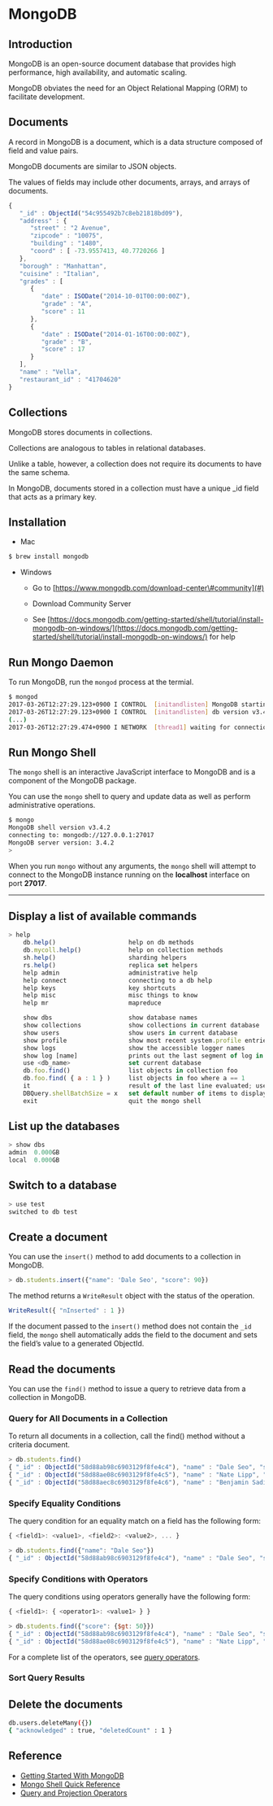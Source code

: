# MongoDB

## Introduction

MongoDB is an open-source document database that provides high performance, high availability, and automatic scaling.

MongoDB obviates the need for an Object Relational Mapping \(ORM\) to facilitate development.

## Documents

A record in MongoDB is a document, which is a data structure composed of field and value pairs.

MongoDB documents are similar to JSON objects.

The values of fields may include other documents, arrays, and arrays of documents.

```js
{
   "_id" : ObjectId("54c955492b7c8eb21818bd09"),
   "address" : {
      "street" : "2 Avenue",
      "zipcode" : "10075",
      "building" : "1480",
      "coord" : [ -73.9557413, 40.7720266 ]
   },
   "borough" : "Manhattan",
   "cuisine" : "Italian",
   "grades" : [
      {
         "date" : ISODate("2014-10-01T00:00:00Z"),
         "grade" : "A",
         "score" : 11
      },
      {
         "date" : ISODate("2014-01-16T00:00:00Z"),
         "grade" : "B",
         "score" : 17
      }
   ],
   "name" : "Vella",
   "restaurant_id" : "41704620"
}
```

## Collections

MongoDB stores documents in collections.

Collections are analogous to tables in relational databases.

Unlike a table, however, a collection does not require its documents to have the same schema.

In MongoDB, documents stored in a collection must have a unique \_id field that acts as a primary key.

## Installation

* Mac

```bash
$ brew install mongodb
```

* Windows

  * Go to [https://www.mongodb.com/download-center\#community](#)

  * Download Community Server

  * See [https://docs.mongodb.com/getting-started/shell/tutorial/install-mongodb-on-windows/](https://docs.mongodb.com/getting-started/shell/tutorial/install-mongodb-on-windows/) for help

## Run Mongo Daemon

To run MongoDB, run the `mongod` process at the termial.

```bash
$ mongod
2017-03-26T12:27:29.123+0900 I CONTROL  [initandlisten] MongoDB starting : pid=19382 port=27017 dbpath=/data/db 64-bit host=linux
2017-03-26T12:27:29.123+0900 I CONTROL  [initandlisten] db version v3.4.2
(...)
2017-03-26T12:27:29.474+0900 I NETWORK  [thread1] waiting for connections on port 27017
```

## Run Mongo Shell

The `mongo` shell is an interactive JavaScript interface to MongoDB and is a component of the MongoDB package.

You can use the `mongo` shell to query and update data as well as perform administrative operations.

```bash
$ mongo
MongoDB shell version v3.4.2
connecting to: mongodb://127.0.0.1:27017
MongoDB server version: 3.4.2
>
```

When you run `mongo` without any arguments, the `mongo` shell will attempt to connect to the MongoDB instance running on the **localhost** interface on port **27017**.

---

## Display a list of available commands

```js
> help
    db.help()                    help on db methods
    db.mycoll.help()             help on collection methods
    sh.help()                    sharding helpers
    rs.help()                    replica set helpers
    help admin                   administrative help
    help connect                 connecting to a db help
    help keys                    key shortcuts
    help misc                    misc things to know
    help mr                      mapreduce

    show dbs                     show database names
    show collections             show collections in current database
    show users                   show users in current database
    show profile                 show most recent system.profile entries with time >= 1ms
    show logs                    show the accessible logger names
    show log [name]              prints out the last segment of log in memory, 'global' is default
    use <db_name>                set current database
    db.foo.find()                list objects in collection foo
    db.foo.find( { a : 1 } )     list objects in foo where a == 1
    it                           result of the last line evaluated; use to further iterate
    DBQuery.shellBatchSize = x   set default number of items to display on shell
    exit                         quit the mongo shell
```

## List up the databases

```js
> show dbs
admin  0.000GB
local  0.000GB
```

## Switch to a database

```js
> use test
switched to db test
```

## Create a document

You can use the `insert()` method to add documents to a collection in MongoDB. 

```js
> db.students.insert({"name": 'Dale Seo', "score": 90})
```

The method returns a `WriteResult` object with the status of the operation.

```js
WriteResult({ "nInserted" : 1 })
```

If the document passed to the `insert()` method does not contain the `_id` field, the `mongo` shell automatically adds the field to the document and sets the field’s value to a generated ObjectId.

## Read the documents

You can use the `find()` method to issue a query to retrieve data from a collection in MongoDB.

### Query for All Documents in a Collection

To return all documents in a collection, call the find\(\) method without a criteria document.

```js
> db.students.find()
{ "_id" : ObjectId("58d88ab98c6903129f8fe4c4"), "name" : "Dale Seo", "score" : 90 }
{ "_id" : ObjectId("58d88ae08c6903129f8fe4c5"), "name" : "Nate Lipp", "score" : 70 }
{ "_id" : ObjectId("58d88aec8c6903129f8fe4c6"), "name" : "Benjamin Sadick", "score" : 30 }
```

### Specify Equality Conditions

The query condition for an equality match on a field has the following form:

```js
{ <field1>: <value1>, <field2>: <value2>, ... }
```

```js
> db.students.find({"name": "Dale Seo"})
{ "_id" : ObjectId("58d88ab98c6903129f8fe4c4"), "name" : "Dale Seo", "score" : 90 }
```

### Specify Conditions with Operators

The query conditions using operators generally have the following form:

```js
{ <field1>: { <operator1>: <value1> } }
```

```js
> db.students.find({"score": {$gt: 50}})
{ "_id" : ObjectId("58d88ab98c6903129f8fe4c4"), "name" : "Dale Seo", "score" : 90 }
{ "_id" : ObjectId("58d88ae08c6903129f8fe4c5"), "name" : "Nate Lipp", "score" : 70 }
```

For a complete list of the operators, see [query operators](https://docs.mongodb.com/manual/reference/operator/query/).

### Sort Query Results

## Delete the documents

```bash
db.users.deleteMany({})
{ "acknowledged" : true, "deletedCount" : 1 }
```

## Reference

* [Getting Started With MongoDB](https://docs.mongodb.com/getting-started/shell/)
* [Mongo Shell Quick Reference](https://docs.mongodb.com/manual/reference/mongo-shell/)
* [Query and Projection Operators](https://docs.mongodb.com/manual/reference/operator/query/)



